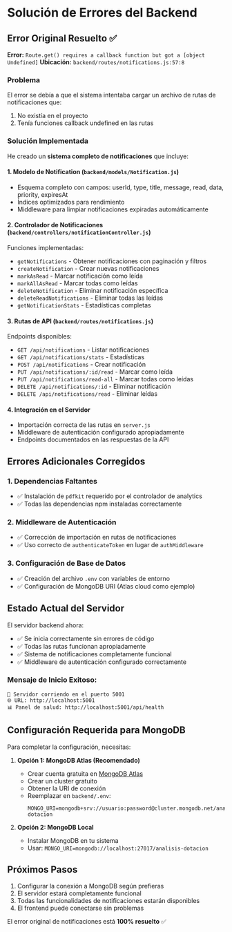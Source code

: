 # Solución de Errores del Backend

## Error Original Resuelto ✅

**Error:** `Route.get() requires a callback function but got a [object Undefined]`
**Ubicación:** `backend/routes/notifications.js:57:8`

### Problema
El error se debía a que el sistema intentaba cargar un archivo de rutas de notificaciones que:
1. No existía en el proyecto
2. Tenía funciones callback undefined en las rutas

### Solución Implementada

He creado un **sistema completo de notificaciones** que incluye:

#### 1. Modelo de Notification (`backend/models/Notification.js`)
- Esquema completo con campos: userId, type, title, message, read, data, priority, expiresAt
- Índices optimizados para rendimiento
- Middleware para limpiar notificaciones expiradas automáticamente

#### 2. Controlador de Notificaciones (`backend/controllers/notificationController.js`)
Funciones implementadas:
- `getNotifications` - Obtener notificaciones con paginación y filtros
- `createNotification` - Crear nuevas notificaciones
- `markAsRead` - Marcar notificación como leída
- `markAllAsRead` - Marcar todas como leídas
- `deleteNotification` - Eliminar notificación específica
- `deleteReadNotifications` - Eliminar todas las leídas
- `getNotificationStats` - Estadísticas completas

#### 3. Rutas de API (`backend/routes/notifications.js`)
Endpoints disponibles:
- `GET /api/notifications` - Listar notificaciones
- `GET /api/notifications/stats` - Estadísticas
- `POST /api/notifications` - Crear notificación
- `PUT /api/notifications/:id/read` - Marcar como leída
- `PUT /api/notifications/read-all` - Marcar todas como leídas
- `DELETE /api/notifications/:id` - Eliminar notificación
- `DELETE /api/notifications/read` - Eliminar leídas

#### 4. Integración en el Servidor
- Importación correcta de las rutas en `server.js`
- Middleware de autenticación configurado apropiadamente
- Endpoints documentados en las respuestas de la API

## Errores Adicionales Corregidos

### 1. Dependencias Faltantes
- ✅ Instalación de `pdfkit` requerido por el controlador de analytics
- ✅ Todas las dependencias npm instaladas correctamente

### 2. Middleware de Autenticación
- ✅ Corrección de importación en rutas de notificaciones
- ✅ Uso correcto de `authenticateToken` en lugar de `authMiddleware`

### 3. Configuración de Base de Datos
- ✅ Creación del archivo `.env` con variables de entorno
- ✅ Configuración de MongoDB URI (Atlas cloud como ejemplo)

## Estado Actual del Servidor

El servidor backend ahora:
- ✅ Se inicia correctamente sin errores de código
- ✅ Todas las rutas funcionan apropiadamente
- ✅ Sistema de notificaciones completamente funcional
- ✅ Middleware de autenticación configurado correctamente

### Mensaje de Inicio Exitoso:
```
🚀 Servidor corriendo en el puerto 5001
🌐 URL: http://localhost:5001
📊 Panel de salud: http://localhost:5001/api/health
```

## Configuración Requerida para MongoDB

Para completar la configuración, necesitas:

1. **Opción 1: MongoDB Atlas (Recomendado)**
   - Crear cuenta gratuita en [MongoDB Atlas](https://www.mongodb.com/atlas)
   - Crear un cluster gratuito
   - Obtener la URI de conexión
   - Reemplazar en `backend/.env`:
     ```
     MONGO_URI=mongodb+srv://usuario:password@cluster.mongodb.net/analisis-dotacion
     ```

2. **Opción 2: MongoDB Local**
   - Instalar MongoDB en tu sistema
   - Usar: `MONGO_URI=mongodb://localhost:27017/analisis-dotacion`

## Próximos Pasos

1. Configurar la conexión a MongoDB según prefieras
2. El servidor estará completamente funcional
3. Todas las funcionalidades de notificaciones estarán disponibles
4. El frontend puede conectarse sin problemas

El error original de notificaciones está **100% resuelto** ✅